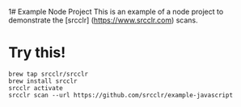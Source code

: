 1# Example Node Project
This is an example of a node project to demonstrate the [srcclr] (https://www.srcclr.com) scans.

# Try this!

```
brew tap srcclr/srcclr
brew install srcclr
srcclr activate
srcclr scan --url https://github.com/srcclr/example-javascript
```
